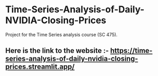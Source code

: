 # Time-Series-Analysis-of-Daily-NVIDIA-Closing-Prices
Project for the Time Series analysis course (SC 475).
## Here is the link to the website :- https://time-series-analysis-of-daily-nvidia-closing-prices.streamlit.app/
